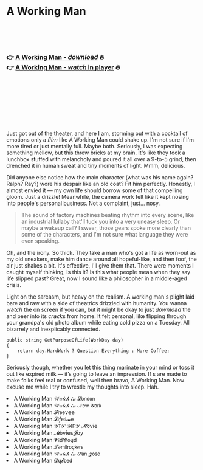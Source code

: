 <h1>A Working Man</h1>

<br><br><br>

<h3>👉 <a href="https://Anthonys-thysanorthli1984.github.io/qfweliesxd/">A Working Man - 𝘥𝘰𝘸𝘯𝘭𝘰𝘢𝘥</a> 🔥<br>
👉 <a href="https://Anthonys-thysanorthli1984.github.io/qfweliesxd/">A Working Man - 𝘸𝘢𝘵𝘤𝘩 in player</a> 🔥
</h3>



<br><br><br><br><br><br><br>


Just got out of the theater, and here I am, storming out with a cocktail of emotions only a 𝘧𝘪𝘭𝘮 like A Working Man could shake up. I'm not sure if I'm more tired or just mentally full. Maybe both. Seriously, I was expecting something mellow, but this   threw bricks at my brain. It's like they took a lunchbox stuffed with melancholy and poured it all over a 9-to-5 grind, then drenched it in human sweat and tiny moments of light. Mmm, delicious.

Did anyone else notice how the main character (what was his name again? Ralph? Ray?) wore his despair like an old coat? Fit him perfectly. Honestly, I almost envied it — my own life should borrow some of that compelling gloom. Just a drizzle! Meanwhile, the camera work felt like it kept nosing into people's personal business. Not a complaint, just... nosy.

> The sound of factory machines beating rhythm into every scene, like an industrial lullaby that'll tuck you into a very uneasy sleep. Or maybe a wakeup call? I swear, those gears spoke more clearly than some of the characters, and I'm not sure what language they were even speaking.

Oh, and the irony. So thick. They take a man who's got a life as worn-out as my old sneakers, make him dance around all hopeful-like, and then foof, the air just shakes a bit. It's effective, I'll give them that. There were moments I caught myself thinking, Is this it? Is this what people mean when they say life slipped past? Great, now I sound like a philosopher in a middle-aged crisis. 

Light on the sarcasm, but heavy on the realism. A working man's plight laid bare and raw with a side of theatrics drizzled with humanity. You wanna 𝘸𝘢𝘵𝘤𝘩 the   on screen if you can, but it might be okay to just 𝘥𝘰𝘸𝘯𝘭𝘰𝘢𝘥 the   and peer into its 𝘤𝘳𝘢𝘤𝘬s from home. It felt personal, like flipping through your grandpa's old photo album while eating cold pizza on a Tuesday. All bizarrely and inexplicably connected.

```
public string GetPurposeOfLife(WorkDay day)
{
    return day.HardWork ? Question Everything : More Coffee;
}
```

Seriously though, whether you let this thing marinate in your mind or toss it out like expired milk — it’s going to leave an impression. If  s are made to make folks feel real or confused, well then bravo, A Working Man. Now excuse me while I try to wrestle my thoughts into sleep. Hah.

<li>A Working Man 𝒲𝒶𝓉𝒸𝒽 𝒾𝓃 𝓛𝗈𝗇𝖽𝗈𝗇</li>
<li>A Working Man 𝒲𝒶𝓉𝒸𝒽 𝒾𝓃 𝒩𝖾𝗐 𝒴𝗈𝗋𝗄</li>
<li>A Working Man 𝓕𝗋𝖾𝖾ν𝖾𝖾</li>
<li>A Working Man 𝓛𝗂ƒ𝖾𝗍𝗂𝓶𝖾</li>
<li>A Working Man 𝒴𝖳𝒮 𝒴𝖨𝖥𝒴 𝓜𝗈ν𝗂𝖾</li>
<li>A Working Man 𝓜𝗈ν𝗂𝖾𝗌𝓙𝗈𝗒</li>
<li>A Working Man 𝓥𝗂ԁ𝓒𝗅𝗈ųԁ</li>
<li>A Working Man 𝒯𝒶𝗆𝗂𝗅𝗋𝗈ç𝗄𝑒𝗋𝗌</li>
<li>A Working Man 𝒲𝒶𝓉𝒸𝒽 𝒾𝓃 𝒮𝖺𝗇 𝒥𝗈𝗌𝖾</li>
<li>A Working Man 𝓓ų𝓫𝖻𝖾𝖽</li>
